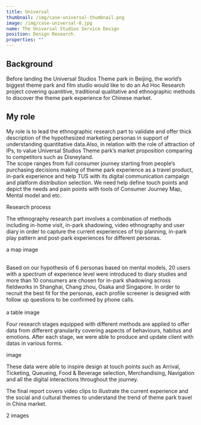```yaml
---
title: Universal
thumbnail: /img/case-universal-thumbnail.png
image: /img/case-universal-0.jpg
name: The Universal Studios Service Design
position: Design Research.
properties: ""
---
```

## **Background**

Before landing the Universal Studios Theme park in Beijing, the world’s biggest theme park and film studio would like to do an Ad Hoc Research project covering quantitive, traditional qualitative and ethnographic methods to discover the theme park experience for Chinese market.

## **My role**

My role is to lead the ethnographic research part to validate and offer thick description of the hypothesized marketing personas in support of understanding quantitative data.Also, in relation with the role of attraction of IPs, to value Universal Studios Theme park’s market proposition comparing to competitors such as Disneyland.\
The scope ranges from full consumer journey starting from people‘s purchasing decisions making of theme park experience as a travel product, in-park experience and help TUS with its digital communication campaign and platform distribution selection. We need help define touch points and depict the needs and pain points with tools of Consumer Journey Map, Mental model and etc.

Research process

The ethnography research part involves a combination of methods including in-home visit, in-park shadowing, video ethnography and user diary in order to capture the current experiences of trip planning, in-park play pattern and post-park experiences for different personas.

a map image

\
Based on our hypothesis of 6 personas based on mental models, 20 users with a spectrum of experience level were introduced to diary studies and more than 10 consumers are chosen for in-park shadowing across fieldworks in Shanghai, Chang zhou, Osaka and Singapore. In order to recruit the best fit for the personas, each profile screener is designed with follow up questions to be confirmed by phone calls.\
\
a table image

Four research stages equipped with different methods are applied to offer data from different granularity covering aspects of behaviours, habitus and emotions. After each stage, we were able to produce and update client with datas in various forms.

image

These data were able to inspire design at touch points such as Arrival, Ticketing, Queueing, Food & Beverage selection, Merchandising, Navigation and all the digital interactions throughout the journey.

The final report covers video clips to illustrate the current experience and the social and cultural themes to understand the trend of theme park travel in China market.

2 images
